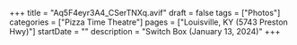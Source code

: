 +++
title = "Aq5F4eyr3A4_CSerTNXq.avif"
draft = false
tags = ["Photos"]
categories = ["Pizza Time Theatre"]
pages = ["Louisville, KY (5743 Preston Hwy)"]
startDate = ""
description = "Switch Box (January 13, 2024)"
+++
